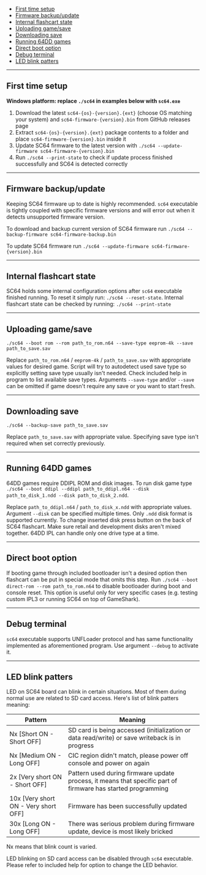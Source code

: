 - [First time setup](#first-time-setup)
- [Firmware backup/update](#firmware-backupupdate)
- [Internal flashcart state](#internal-flashcart-state)
- [Uploading game/save](#uploading-gamesave)
- [Downloading save](#downloading-save)
- [Running 64DD games](#running-64dd-games)
- [Direct boot option](#direct-boot-option)
- [Debug terminal](#debug-terminal)
- [LED blink patters](#led-blink-patters)

---

## First time setup

**Windows platform: replace `./sc64` in examples below with `sc64.exe`**

1. Download the latest `sc64-{os}-{version}.{ext}` (choose OS matching your system) and `sc64-firmware-{version}.bin` from GitHub releases page
2. Extract `sc64-{os}-{version}.{ext}` package contents to a folder and place `sc64-firmware-{version}.bin` inside it
3. Update SC64 firmware to the latest version with `./sc64 --update-firmware sc64-firmware-{version}.bin`
4. Run `./sc64 --print-state` to check if update process finished successfully and SC64 is detected correctly

---

## Firmware backup/update

Keeping SC64 firmware up to date is highly recommended. `sc64` executable is tightly coupled with specific firmware versions and will error out when it detects unsupported firmware version.

To download and backup current version of SC64 firmware run `./sc64 --backup-firmware sc64-firmware-backup.bin`

To update SC64 firmware run `./sc64 --update-firmware sc64-firmware-{version}.bin`

---

## Internal flashcart state

SC64 holds some internal configuration options after `sc64` executable finished running. To reset it simply run: `./sc64 --reset-state`. Internal flashcart state can be checked by running: `./sc64 --print-state`

---

## Uploading game/save

`./sc64 --boot rom --rom path_to_rom.n64 --save-type eeprom-4k --save path_to_save.sav`

Replace `path_to_rom.n64` / `eeprom-4k` / `path_to_save.sav` with appropriate values for desired game. Script will try to autodetect used save type so explicitly setting save type usually isn't needed. Check included help in program to list available save types.
Arguments `--save-type` and/or `--save` can be omitted if game doesn't require any save or you want to start fresh.

---

## Downloading save

`./sc64 --backup-save path_to_save.sav`

Replace `path_to_save.sav` with appropriate value. Specifying save type isn't required when set correctly previously.

---

## Running 64DD games

64DD games require DDIPL ROM and disk images. To run disk game type `./sc64 --boot ddipl --ddipl path_to_ddipl.n64 --disk path_to_disk_1.ndd --disk path_to_disk_2.ndd`.

Replace `path_to_ddipl.n64` / `path_to_disk_x.ndd` with appropriate values. Argument `--disk` can be specified multiple times. Only `.ndd` disk format is supported currently. To change inserted disk press button on the back of SC64 flashcart. Make sure retail and development disks aren't mixed together. 64DD IPL can handle only one drive type at a time.

---

## Direct boot option

If booting game through included bootloader isn't a desired option then flashcart can be put in special mode that omits this step.
Run `./sc64 --boot direct-rom --rom path_to_rom.n64` to disable bootloader during boot and console reset. This option is useful only for very specific cases (e.g. testing custom IPL3 or running SC64 on top of GameShark).

---

## Debug terminal

`sc64` executable supports UNFLoader protocol and has same functionality implemented as aforementioned program. Use argument `--debug` to activate it.

---

## LED blink patters

LED on SC64 board can blink in certain situations. Most of them during normal use are related to SD card access. Here's list of blink patters meaning:

| Pattern                              | Meaning                                                                                                      |
| ------------------------------------ | ------------------------------------------------------------------------------------------------------------ |
| Nx [Short ON - Short OFF]            | SD card is being accessed (initialization or data read/write) or save writeback is in progress               |
| Nx [Medium ON - Long OFF]            | CIC region didn't match, please power off console and power on again                                         |
| 2x [Very short ON - Short OFF]       | Pattern used during firmware update process, it means that specific part of firmware has started programming |
| 10x [Very short ON - Very short OFF] | Firmware has been successfully updated                                                                       |
| 30x [Long ON - Long OFF]             | There was serious problem during firmware update, device is most likely bricked                              |

Nx means that blink count is varied.

LED blinking on SD card access can be disabled through `sc64` executable. Please refer to included help for option to change the LED behavior.
